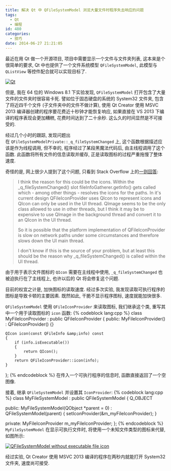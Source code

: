 ```yaml
---
title: 解决 Qt 中 QFileSystemModel 浏览大量文件时程序失去响应的问题
tags:
  - Qt
  - 编程
id: 480
categories:
  - 技巧
date: 2014-06-27 21:21:05
---
```


最近在用 Qt 做一个开源项目, 项目中需要显示一个文件与文件夹列表, 这本来是个很简单的要求, Qt 中也提供了一个文件系统模型 `QFileSystemModel`, 此模型与 `QListView` 等控件配合就可以实现目标了.

[![Qt](//img.beamnote.com/2014/qt.png)](//img.beamnote.com/2014/qt.png)<!-- more -->

但是, 我在 64 位的 Windows 8.1 下实验发现, `QFileSystemModel` 打开包含了大量文件的文件夹时很容易卡死. 譬如位于固态硬盘的系统的 System32 文件夹, 包含了将近四千个文件 (子文件夹中的文件不做计算), 使用 Qt Creator 使用 MSVC 2013 编译器创建的程序要花费近十秒钟才能恢复响应, 如果直接在 VS 2013 下编译的程序表现会更加糟糕, 花费时间达到了二十余秒. 这么久的时间显然是不可接受的.

经过几个小时的跟踪, 发现问题出在 `QFileSystemModelPrivate::_q_fileSystemChanged` 上, 这个函数根据描述应该是作为线程调用, 但不幸的, 程序经过了某段黑魔法代码后, 由主线程调用了这个函数. 此函数将所有文件的信息读取并缓存, 正是读取图标的过程严重拖慢了整体速度.

奇怪的是, 网上很少人提到了这个问题, 只看到 Stack Overflow 上的[一则回答](http://stackoverflow.com/questions/4055726/qt-qfilesystemmodel-q-filesystemchanged-slot-is-executed-on-the-ui-thread-whic):

> I think the reason for this could be the icons. Within the _q_fileSystemChanged() slot fileInfoGatherer.getInfo() gets called which - among other things - resolves the icons for the paths. In it's current design QFileIconProvider uses QIcon to represent icons and QIcon can only be used in the UI thread. QImage seems to be the only class allowed to use in other threads, but I think it may be to expensive to use QImage in the background thread and convert it to an QIcon in the UI thread.
>
> So it is possible that the platform implementation of QFileIconProvider is slow on network paths under some circumstances and therefore slows down the UI main thread.
>
> I don't know if this is the source of your problem, but at least this should be the reason why _q_fileSystemChanged() is called within the UI thread.

由于用于表示文件图标的 `QIcon` 需要在主线程中使用, `_q_fileSystemChanged` 也被迫执行在了主线程上, 也许以后的 Qt 将会修复这个问题.

目前的权宜之计是, 加快图标的读取速度. 经过多次实验, 我发现读取可执行程序的图标是导致卡顿的主要因素. 既然如此, 干脆不显示程序图标, 速度就能加快很多.

`QFileSystemModel` 使用 `QFileIconProvider` 来读取图标, 我们继承这个类, 重写其中一个用于读取图标的 `icon` 函数:
{% codeblock lang:cpp %}
class MyFileIconProvider
  : public QFileIconProvider
{
public:
    MyFileIconProvider()
        : QFileIconProvider()
    {}

    QIcon icon(const QFileInfo &amp;info) const
    {
        if (info.isExecutable())
        {
            return QIcon();
        }
        return QFileIconProvider::icon(info);
    }
};
{% endcodeblock %}
在传入一个可执行程序的信息时, 函数直接返回了一个空图像.

接着, 继承 `QFileSystemModel` 并设置其 `IconProvider`:
{% codeblock lang:cpp %}
class MyFileSystemModel
    : public QFileSystemModel
{
    Q_OBJECT

public:
    MyFileSystemModel(QObject *parent = 0)
        : QFileSystemModel(parent)
    {
        setIconProvider(&amp;m_myFileIconProvider);
    }

private:
    MyFileIconProvider m_myFileIconProvider;
};
{% endcodeblock %}
`MyFileSystemModel` 在显示可执行文件时, 将使用一个未知文件类型的图标来代替, 如图所示:

[![QFileSystemModel without executable file icon](//img.beamnote.com/2014/qfilesystemmodel-without-executable-file-icon.png)](//img.beamnote.com/2014/qfilesystemmodel-without-executable-file-icon.png)

经过实验, Qt Creator 使用 MSVC 2013 编译的程序在两秒内就能打开 System32 文件夹, 速度尚可接受.
